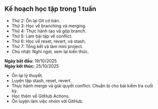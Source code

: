 ## Kế hoạch học tập trong 1 tuần

- Thứ 2: Ôn lại Git cơ bản.
- Thứ 3: Học về branching và merging.
- Thứ 4: Thực hành tạo và gộp branch.
- Thứ 5: Làm bài tập về conflict.
- Thứ 6: Học về reset, revert, và stash.
- Thứ 7: Tổng kết và làm mini project.
- Chủ nhật: Nghỉ ngơi, xem lại kiến thức.

**Ngày bắt đầu:** 19/10/2025  
**Ngày kết thúc:** 25/10/2025

- Ôn lại lý thuyết.
- Luyện tập stash, reset, revert.
- Thực hành merge và giải quyết conflict. Chuẩn bị cho bài kiểm tra cuối kỳ.
- Học thêm về GitHub Actions.
- Ôn luyện làm việc nhóm với GitHub.
